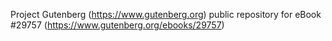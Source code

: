 Project Gutenberg (https://www.gutenberg.org) public repository for eBook #29757 (https://www.gutenberg.org/ebooks/29757)
